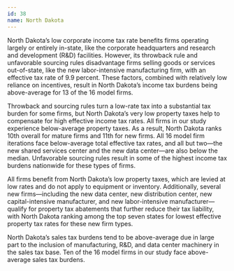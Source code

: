 ```yaml
---
id: 38 
name: North Dakota
---
```


North Dakota’s low corporate income tax rate benefits firms operating largely or entirely in-state, like the corporate headquarters and research and development (R&D) facilities. However, its throwback rule and unfavorable sourcing rules disadvantage firms selling goods or services out-of-state, like the new labor-intensive manufacturing firm, with an effective tax rate of 9.9 percent. These factors, combined with relatively low reliance on incentives, result in North Dakota’s income tax burdens being above-average for 13 of the 16 model firms.

Throwback and sourcing rules turn a low-rate tax into a substantial tax burden for some firms, but North Dakota’s very low property taxes help to compensate for high effective income tax rates. All firms in our study experience below-average property taxes. As a result, North Dakota ranks 10th overall for mature firms and 11th for new firms. All 16 model firm iterations face below-average total effective tax rates, and all but two—the new shared services center and the new data center—are also below the median. Unfavorable sourcing rules result in some of the highest income tax burdens nationwide for these types of firms.

All firms benefit from North Dakota’s low property taxes, which are levied at low rates and do not apply to equipment or inventory. Additionally, several new firms—including the new data center, new distribution center, new capital-intensive manufacturer, and new labor-intensive manufacturer—qualify for property tax abatements that further reduce their tax liability, with North Dakota ranking among the top seven states for lowest effective property tax rates for these new firm types.

North Dakota’s sales tax burdens tend to be above-average due in large part to the inclusion of manufacturing, R&D, and data center machinery in the sales tax base. Ten of the 16 model firms in our study face above-average sales tax burdens.
